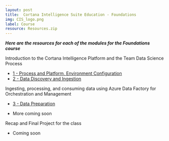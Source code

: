 ```yaml
---
layout: post
title:  Cortana Intelligence Suite Education - Foundations
img: CIS_logo.png
label: Course
resource: Resources.zip
---
```



**_Here are the resources for each of the modules for the Foundations course_**

Introduction to the Cortana Intelligence Platform and the Team Data Science Process

* [1 - Process and Platform, Environment Configuration]({{site.baseurl}}/resources/CISW-FoundationsSection1.pdf)
* [2 - Data Discovery and Ingestion]({{site.baseurl}}/resources/CISW-FoundationsSection2.pdf)

Ingesting, processing, and consuming data using Azure Data Factory for Orchestration and Management

* [3 - Data Preparation]({{site.baseurl}}/resources/CISW-FoundationsSection3.pdf)

* More coming soon

Recap and Final Project for the class

* Coming soon

